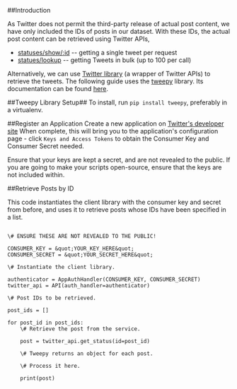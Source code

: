 
##Introduction

As Twitter does not permit the third-party release of actual post content, we have only included the IDs of posts in our dataset. With these IDs, the actual post content can be retrieved using Twitter APIs,


* [statuses/show/:id](https://dev.twitter.com/rest/reference/get/statuses/show/%3Aid) -- getting a single tweet per request
* [statues/lookup](https://dev.twitter.com/rest/reference/get/statuses/lookup) -- getting Tweets in bulk (up to 100 per call)


Alternatively, we can use [Twitter library](https://dev.twitter.com/overview/api/twitter-libraries) (a wrapper of Twitter APIs) to retrieve the tweets. The following guide uses the <a href="https://github.com/tweepy/tweepy">tweepy</a> library. Its
documentation can be found [here](https://tweepy.readthedocs.org/en/v3.5.0/).


##Tweepy Library Setup##
To install, run ```pip install tweepy```, preferably in a virtualenv.

##Register an Application
Create a new application on [Twitter's developer site](https://apps.twitter.com/app/new)
When complete, this will bring you to the application's configuration page - click
```Keys and Access Tokens``` to obtain the Consumer Key and Consumer Secret needed.


Ensure that your keys are kept a secret, and are not revealed to the
public. If you are going to make your scripts open-source,
ensure that the keys are not included within.

##Retrieve Posts by ID 

This code instantiates the client library with the consumer key and secret from
before, and uses it to retrieve posts whose IDs have been specified in a list.

``` from tweepy import API, AppAuthHandler

\# ENSURE THESE ARE NOT REVEALED TO THE PUBLIC!

CONSUMER_KEY = &quot;YOUR_KEY_HERE&quot;
CONSUMER_SECRET = &quot;YOUR_SECRET_HERE&quot;

\# Instantiate the client library.

authenticator = AppAuthHandler(CONSUMER_KEY, CONSUMER_SECRET)
twitter_api = API(auth_handler=authenticator)

\# Post IDs to be retrieved.

post_ids = []

for post_id in post_ids:
    \# Retrieve the post from the service.
    
    post = twitter_api.get_status(id=post_id)

    \# Tweepy returns an object for each post.
    
    \# Process it here.
    
    print(post)
 ```
